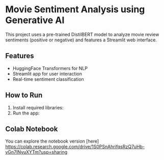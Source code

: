 # Movie Sentiment Analysis using Generative AI

This project uses a pre-trained DistilBERT model to analyze movie review sentiments (positive or negative) and features a Streamlit web interface.

## Features
- HuggingFace Transformers for NLP
- Streamlit app for user interaction
- Real-time sentiment classification

## How to Run
1. Install required libraries:
2. Run the app:

## Colab Notebook
You can explore the notebook version [here] https://colab.research.google.com/drive/1S0PSnAhrifqsRzQ7uHb-vGn7INyuXYTm?usp=sharing

